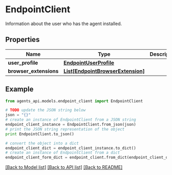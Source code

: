# EndpointClient

Information about the user who has the agent installed.

## Properties
Name | Type | Description | Notes
------------ | ------------- | ------------- | -------------
**user_profile** | [**EndpointUserProfile**](EndpointUserProfile.md) |  | [optional] 
**browser_extensions** | [**List[EndpointBrowserExtension]**](EndpointBrowserExtension.md) |  | [optional] 

## Example

```python
from agents_api.models.endpoint_client import EndpointClient

# TODO update the JSON string below
json = "{}"
# create an instance of EndpointClient from a JSON string
endpoint_client_instance = EndpointClient.from_json(json)
# print the JSON string representation of the object
print EndpointClient.to_json()

# convert the object into a dict
endpoint_client_dict = endpoint_client_instance.to_dict()
# create an instance of EndpointClient from a dict
endpoint_client_form_dict = endpoint_client.from_dict(endpoint_client_dict)
```
[[Back to Model list]](../README.md#documentation-for-models) [[Back to API list]](../README.md#documentation-for-api-endpoints) [[Back to README]](../README.md)


